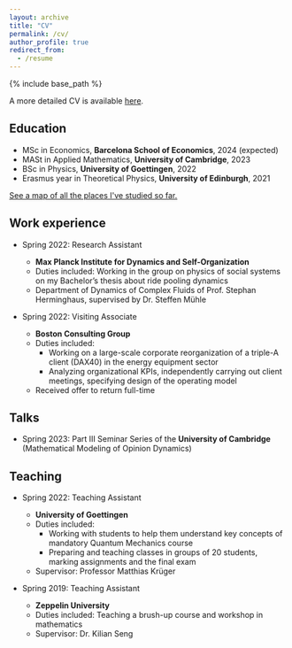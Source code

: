 ```yaml
---
layout: archive
title: "CV"
permalink: /cv/
author_profile: true
redirect_from:
  - /resume
---
```


{% include base_path %}

A more detailed CV is available [here](https://daniel-a-fisch.github.io/files/CV_Daniel-Fisch.pdf).

## Education

* MSc in Economics, **Barcelona School of Economics**, 2024 (expected)
* MASt in Applied Mathematics, **University of Cambridge**, 2023
* BSc in Physics, **University of Goettingen**, 2022
* Erasmus year in Theoretical Physics, **University of Edinburgh**, 2021

<p style="text-decoration:underline;"><a href="/talkmap.html">See a map of all the places I've studied so far.</a></p>

## Work experience

* Spring 2022: Research Assistant
  * **Max Planck Institute for Dynamics and Self-Organization**
  * Duties included: Working in the group on physics of social systems on my Bachelor’s thesis about ride pooling dynamics
  * Department of Dynamics of Complex Fluids of Prof. Stephan Herminghaus, supervised by Dr. Steffen Mühle

* Spring 2022: Visiting Associate
  * **Boston Consulting Group**
  * Duties included:
    * Working on a large-scale corporate reorganization of a triple-A client (DAX40) in the energy equipment sector
    * Analyzing organizational KPIs, independently carrying out client meetings, specifying design of the operating model
  * Received offer to return full-time

## Talks

* Spring 2023: Part III Seminar Series of the **University of Cambridge** (Mathematical Modeling of Opinion Dynamics)
  
## Teaching

* Spring 2022: Teaching Assistant
  * **University of Goettingen**
  * Duties included:
    * Working with students to help them understand key concepts of mandatory Quantum Mechanics course
    * Preparing and teaching classes in groups of 20 students, marking assignments and the final exam
  * Supervisor: Professor Matthias Krüger
 
* Spring 2019: Teaching Assistant
  * **Zeppelin University**
  * Duties included: Teaching a brush-up course and workshop in mathematics
  * Supervisor: Dr. Kilian Seng
